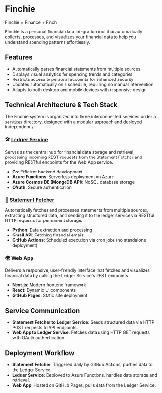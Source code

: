 # Finchie

Finchie = Finance + Finch

Finchie is a personal financial data integration tool that automatically collects, processes, and visualizes your financial data to help you understand spending patterns effortlessly.

## Features

- Automatically parses financial statements from multiple sources
- Displays visual analytics for spending trends and categories
- Restricts access to personal accounts for enhanced security
- Updates automatically on a schedule, requiring no manual intervention
- Adapts to both desktop and mobile devices with responsive design

## Technical Architecture & Tech Stack

The Finchie system is organized into three interconnected services under a `services` directory, designed with a modular approach and deployed independently:

### 🛠️ [Ledger Service](services/ledger-svc/)
Serves as the central hub for financial data storage and retrieval, processing incoming REST requests from the Statement Fetcher and providing RESTful endpoints for the Web App service.

- **Go**: Efficient backend development
- **Azure Functions**: Serverless deployment on Azure
- **Azure Cosmos DB (MongoDB API)**: NoSQL database storage
- **OAuth**: Secure authentication

### 📡 [Statement Fetcher](services/statement-fetcher/)
Automatically fetches and processes statements from multiple sources, extracting structured data, and sending it to the ledger service via RESTful HTTP requests for permanent storage.

- **Python**: Data extraction and processing
- **Gmail API**: Fetching financial emails
- **GitHub Actions**: Scheduled execution via cron jobs (no standalone deployment)

### 🌍 Web App
Delivers a responsive, user-friendly interface that fetches and visualizes financial data by calling the Ledger Service's REST endpoints.

- **Next.js**: Modern frontend framework
- **React**: Dynamic UI components
- **GitHub Pages**: Static site deployment

## Service Communication

- **Statement Fetcher to Ledger Service**: Sends structured data via HTTP POST requests to API endpoints.
- **Web App to Ledger Service**: Fetches data using HTTP GET requests with OAuth authentication.

## Deployment Workflow

- **Statement Fetcher**: Triggered daily by GitHub Actions, pushes data to the Ledger Service.
- **Ledger Service**: Deployed to Azure Functions, handles data storage and retrieval.
- **Web App**: Hosted on GitHub Pages, pulls data from the Ledger Service.